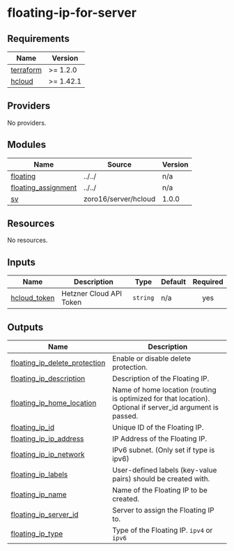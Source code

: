 # floating-ip-for-server

<!-- BEGINNING OF PRE-COMMIT-TERRAFORM DOCS HOOK -->
## Requirements

| Name | Version |
|------|---------|
| <a name="requirement_terraform"></a> [terraform](#requirement\_terraform) | >= 1.2.0 |
| <a name="requirement_hcloud"></a> [hcloud](#requirement\_hcloud) | >= 1.42.1 |

## Providers

No providers.

## Modules

| Name | Source | Version |
|------|--------|---------|
| <a name="module_floating"></a> [floating](#module\_floating) | ../../ | n/a |
| <a name="module_floating_assignment"></a> [floating\_assignment](#module\_floating\_assignment) | ../../ | n/a |
| <a name="module_sv"></a> [sv](#module\_sv) | zoro16/server/hcloud | 1.0.0 |

## Resources

No resources.

## Inputs

| Name | Description | Type | Default | Required |
|------|-------------|------|---------|:--------:|
| <a name="input_hcloud_token"></a> [hcloud\_token](#input\_hcloud\_token) | Hetzner Cloud API Token | `string` | n/a | yes |

## Outputs

| Name | Description |
|------|-------------|
| <a name="output_floating_ip_delete_protection"></a> [floating\_ip\_delete\_protection](#output\_floating\_ip\_delete\_protection) | Enable or disable delete protection. |
| <a name="output_floating_ip_description"></a> [floating\_ip\_description](#output\_floating\_ip\_description) | Description of the Floating IP. |
| <a name="output_floating_ip_home_location"></a> [floating\_ip\_home\_location](#output\_floating\_ip\_home\_location) | Name of home location (routing is optimized for that location). Optional if server\_id argument is passed. |
| <a name="output_floating_ip_id"></a> [floating\_ip\_id](#output\_floating\_ip\_id) | Unique ID of the Floating IP. |
| <a name="output_floating_ip_ip_address"></a> [floating\_ip\_ip\_address](#output\_floating\_ip\_ip\_address) | IP Address of the Floating IP. |
| <a name="output_floating_ip_ip_network"></a> [floating\_ip\_ip\_network](#output\_floating\_ip\_ip\_network) | IPv6 subnet. (Only set if type is ipv6) |
| <a name="output_floating_ip_labels"></a> [floating\_ip\_labels](#output\_floating\_ip\_labels) | User-defined labels (key-value pairs) should be created with. |
| <a name="output_floating_ip_name"></a> [floating\_ip\_name](#output\_floating\_ip\_name) | Name of the Floating IP to be created. |
| <a name="output_floating_ip_server_id"></a> [floating\_ip\_server\_id](#output\_floating\_ip\_server\_id) | Server to assign the Floating IP to. |
| <a name="output_floating_ip_type"></a> [floating\_ip\_type](#output\_floating\_ip\_type) | Type of the Floating IP. `ipv4` or `ipv6` |
<!-- END OF PRE-COMMIT-TERRAFORM DOCS HOOK -->
